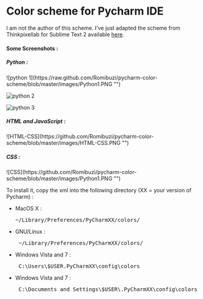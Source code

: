 Color scheme for Pycharm IDE
====================

I am not the author of this scheme.
I've just adapted the scheme from Thinkpixellab for Sublime Text 2 available <a href="https://github.com/thinkpixellab/flatland">
here</a>.

<h4>Some Screenshots : </h4>

<h5>Python : </h5>
![python 1](https://raw.github.com/Romibuzi/pycharm-color-scheme/blob/master/images/Python1.PNG "")

![python 2](https://github.com/Romibuzi/pycharm-color-scheme/blob/master/images/Python2.PNG "")

![python 3](https://github.com/Romibuzi/pycharm-color-scheme/blob/master/images/Python3.PNG "")

<h5>HTML and JavaScript :</h5>
![HTML-CSS](https://github.com/Romibuzi/pycharm-color-scheme/blob/master/images/HTML-CSS.PNG "")

<h5>CSS : </h5>
![CSS](https://github.com/Romibuzi/pycharm-color-scheme/blob/master/images/Python1.PNG "")

To install it, copy the xml into the following directory (XX = your version of Pycharm) :

<ul>
<li>MacOS X :<pre>~/Library/Preferences/PyCharmXX/colors/</pre></li>
<li>GNU/Linux :<pre> ~/Library/Preferences/PyCharmXX/colors/</pre></li>
<li>Windows Vista and 7 :<pre> C:\Users\$USER.PyCharmXX\config\colors</pre></li>
<li>Windows Vista and 7 :<pre> C:\Documents and Settings\$USER\.PyCharmXX\config\colors</pre></li>
<ul>
